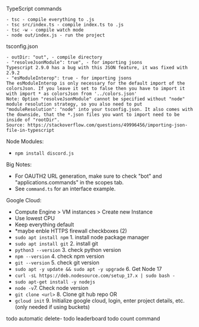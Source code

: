 TypeScript commands

```
- tsc - compile everything to .js
- tsc src/index.ts - compile index.ts to .js
- tsc -w - compile watch mode
- node out/index.js - run the project
```

tsconfig.json

```
- outDir: "out", - compile directory
- "resolveJsonModule": true", - for importing jsons
Typescript 2.9.0 has a bug with this JSON feature, it was fixed with 2.9.2
- "esModuleInterop": true - for importing jsons
The esModuleInterop is only necessary for the default import of the colorsJson. If you leave it set to false then you have to import it with import * as colorsJson from '../colors.json'
Note: Option "resolveJsonModule" cannot be specified without "node" module resolution strategy, so you also need to put "moduleResolution": "node" into your tsconfig.json. It also comes with the downside, that the *.json files you want to import need to be inside of "rootDir".
Source: https://stackoverflow.com/questions/49996456/importing-json-file-in-typescript
```

Node Modules:

-   `npm install discord.js`

Big Notes:

-   For OAUTH2 URL generation, make sure to check "bot" and "applications.commands" in the scopes tab.
-   See `command.ts` for an interface example.

Google Cloud:

-   Compute Engine > VM instances > Create new Instance
-   Use lowest CPU
-   Keep everything default
-   \*maybe enble HTTPS firewall checkboxes (2)
-   `sudo apt install npm` 1. install node package manager
-   `sudo apt install git` 2. install git
-   `python3 --version` 3. check python version
-   `npm --version` 4. check npm version
-   `git --version` 5. check git version
-   `sudo apt -y update && sudo apt -y upgrade` 6. Get Node 17
-   `curl -sL https://deb.nodesource.com/setup_17.x | sudo bash -`
-   `sudo apt-get install -y nodejs`
-   `node -v`7. Check node version
-   `git clone <url>` 8. Clone git hub repo OR
-   `gcloud init` 9. Initialize google cloud, login, enter project details, etc. (only needed if using buckets)

todo automatic delete-
todo leaderboard
todo count command

